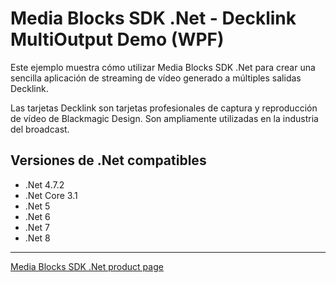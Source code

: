 # Media Blocks SDK .Net - Decklink MultiOutput Demo (WPF)

Este ejemplo muestra cómo utilizar Media Blocks SDK .Net para crear una sencilla aplicación de streaming de vídeo generado a múltiples salidas Decklink.

Las tarjetas Decklink son tarjetas profesionales de captura y reproducción de vídeo de Blackmagic Design. Son ampliamente utilizadas en la industria del broadcast.

## Versiones de .Net compatibles

- .Net 4.7.2
- .Net Core 3.1
- .Net 5
- .Net 6
- .Net 7
- .Net 8

---

[Media Blocks SDK .Net product page](https://www.visioforge.com/media-blocks-sdk)
